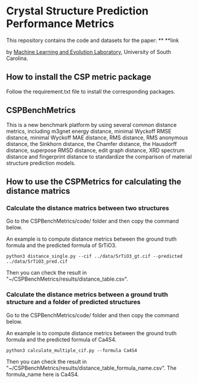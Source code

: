 # Crystal Structure Prediction Performance Metrics

This repository contains the code and datasets for the paper:
**
**link


by <a href="http://mleg.cse.sc.edu" target="_blank">Machine Learning and Evolution Laboratory</a>, University of South Carolina.

## How to install the CSP metric package

Follow the requirement.txt file to install the corresponding packages.

## CSPBenchMetrics
This is a new benchmark platform by using several common distance metrics, including m3gnet energy distance, minimal Wyckoff RMSE distance, minimal Wyckoff MAE distance, RMS distance, RMS anonymous distance, the Sinkhorn distance, the Chamfer distance, the Hausdorff distance, superpose RMSD distance, edit graph distance, XRD spectrum distance and fingerprint distance to standardize the comparison of material structure prediction models.  

## How to use the CSPMetrics for calculating the distance matrics

### Calculate the distance matrics between two structures

Go to the CSPBenchMetrics/code/ folder and then copy the command below. 

An example is to compute distance metrics between the ground truth formula and the predicted formula of SrTiO3. 
```
python3 distance_single.py --cif ../data/SrTiO3_gt.cif --predicted ../data/SrTiO3_pred.cif
```
Then you can check the result in "~/CSPBenchMetrics/results/distance_table.csv".

### Calculate the distance metrics between a ground truth structure and a folder of predicted structures

Go to the CSPBenchMetrics/code/ folder and then copy the command below. 

An example is to compute distance metrics between the ground truth formula and the predicted formula of Ca4S4. 
```
python3 calculate_multiple_cif.py --formula Ca4S4
```
Then you can check the result in "~/CSPBenchMetrics/results/distance_table_formula_name.csv". The formula_name here is Ca4S4.
